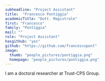 ```yaml
---
subheadline: "Project Assistant"
title:  "Francesco Pontiggia"
academicTitle: "Dott. Magistrale"
first: "Francesco"
family: "Pontiggia"
mail: ""
role: "Project Assistant"
hasgithub: "yes"
github: "https://github.com/francescopont"
image:
  thumb: "people_pictures/pontiggia.png"
  homepage: "people_pictures/pontiggia.png"
---
```


<!--more-->

I am a doctoral researcher at Trust-CPS Group.